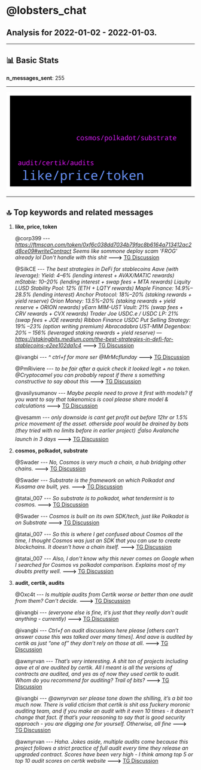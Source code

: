 # **@lobsters_chat**
 ## Analysis for **2022-01-02** - **2022-01-03**.

---

## 📊 **Basic Stats**

**n_messages_sent**: 255

---
![wordcloud](lobsters_chat_1Days_wordcloud.png)

---


## 🔝 **Top keywords and related messages**

1. **like, price, token**

    @corp399 --- *https://ftmscan.com/token/0xf6c038dd7034b79fac8b6164a713412ac2d8ce09#writeContract  Seems like sommone deploy scam 'FROG' already lol Don't handle with this shit* **--->** [TG Discussion](https://t.me/lobsters_chat/312399)

    @SilkCE --- *The best strategies in DeFi for stablecoins  Aave (with leverage): Yield: 4–6% (lending interest + AVAX/MATIC rewards)  mStable: 10–20% (lending interest + swap fees + MTA rewards)  Liquity LUSD Stability Pool: 12% (ETH + LQTY rewards)  Maple Finance: 14.9%–28.5% (lending interest)  Anchor Protocol: 18%–20% (staking rewards + yield reserve)  Orion Money: 13.5%–20% (staking rewards + yield reserve + ORION rewards)  yEarn MIM-UST Vault: 21% (swap fees + CRV rewards + CVX rewards)  Trader Joe USDC.e / USDC LP: 21% (swap fees + JOE rewards)  Ribbon Finance USDC Put Selling Strategy: 19% –23% (option writing premium)  Abracadabra UST-MIM Degenbox: 20% – 156% (leveraged staking rewards + yield reserve)  —  https://stakingbits.medium.com/the-best-strategies-in-defi-for-stablecoins-e2ee102da1c4* **--->** [TG Discussion](https://t.me/lobsters_chat/312179)

    @ivangbi --- *^ ctrl+f for more ser @MrMcflunday* **--->** [TG Discussion](https://t.me/lobsters_chat/312057)

    @PmRiviere --- *to be fair after a quick check it looked legit + no token. @Cryptocamel you can probably repost if there s something constructive to say about this* **--->** [TG Discussion](https://t.me/lobsters_chat/312138)

    @vasilysumanov --- *Maybe people need to prove it first with models?  If you want to say that tokenomics is cool please share model & calculations* **--->** [TG Discussion](https://t.me/lobsters_chat/312322)

    @vesamm --- *only downside is cant get profit out before 12hr or 1.5% price movement of the asset. otherside pool would be drained by bots (they tried with no limits before in earlier project)  ☝️also Avalanche launch in 3 days* **--->** [TG Discussion](https://t.me/lobsters_chat/312264)

2. **cosmos, polkadot, substrate**

    @Swader --- *No, Cosmos is very much a chain, a hub bridging other chains.* **--->** [TG Discussion](https://t.me/lobsters_chat/312104)

    @Swader --- *Substrate is the framework on which Polkadot and Kusama are built, yes.* **--->** [TG Discussion](https://t.me/lobsters_chat/312099)

    @tatai_007 --- *So substrate is to polkadot, what tendermint is to cosmos.* **--->** [TG Discussion](https://t.me/lobsters_chat/312107)

    @Swader --- *Cosmos is built on its own SDK/tech, just like Polkadot is on Substrate* **--->** [TG Discussion](https://t.me/lobsters_chat/312105)

    @tatai_007 --- *So this is where I get confused about Cosmos all the time, I thought Cosmos was just an SDK that you can use to create blockchains. It doesn't have a chain itself.* **--->** [TG Discussion](https://t.me/lobsters_chat/312103)

    @tatai_007 --- *Also, I don't know why this never comes on Google when I searched for Cosmos vs polkadot comparison. Explains most of my doubts pretty well.* **--->** [TG Discussion](https://t.me/lobsters_chat/312110)

3. **audit, certik, audits**

    @Oxc4t --- *Is multiple audits from Certik worse or better than one audit from them? Can't decide.* **--->** [TG Discussion](https://t.me/lobsters_chat/312268)

    @ivangbi --- *(everyone else is fine, it’s just that they really don’t audit anything - currently)* **--->** [TG Discussion](https://t.me/lobsters_chat/312301)

    @ivangbi --- *Ctrl+f on audit discussions here please [others can’t answer cause this was talked over many times].  And aave is audited by certik as just “one of” they don’t rely on those at all.* **--->** [TG Discussion](https://t.me/lobsters_chat/312318)

    @awnyrvan --- *That’s very interesting. A shit ton of projects including aave et al are audited by certik.  All I meant is all the versions of contracts are audited, and yes as of now they used certik to audit.  Whom do you recommend for auditing? Trail of bits?* **--->** [TG Discussion](https://t.me/lobsters_chat/312316)

    @ivangbi --- *@awnyrvan ser please tone down the shilling, it’s a bit too much now. There is valid cticism that certik is shit ass fuckery moronic auditing team, and if you make an audit with it even 10 times - it doesn’t change that fact. If that’s your reasoning to say that is good security approach - you are digging one for yourself. Otherwise, all fine* **--->** [TG Discussion](https://t.me/lobsters_chat/312300)

    @awnyrvan --- *Haha. Jokes aside, multiple audits come because this project follows a strict practice of full audit every time they release an upgraded contract. Scores have been very high - I think among top 5 or top 10 audit scores on certik website* **--->** [TG Discussion](https://t.me/lobsters_chat/312297)

